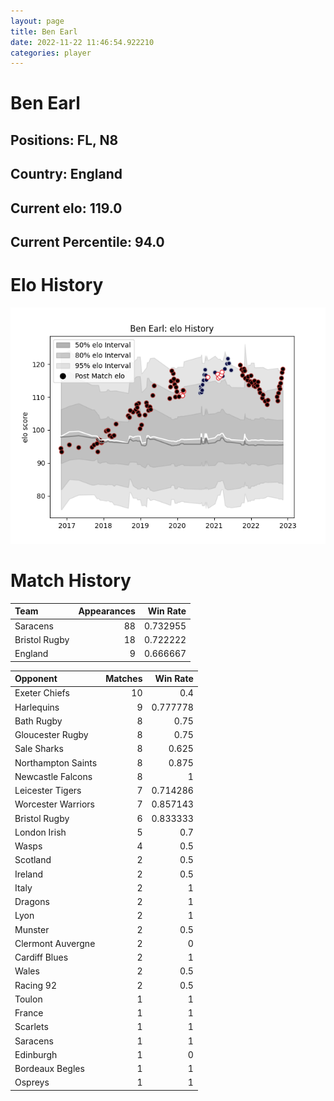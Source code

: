 ```yaml
---  
layout: page  
title: Ben Earl  
date: 2022-11-22 11:46:54.922210  
categories: player  
---
```

# Ben Earl

## Positions: FL, N8

## Country: England

## Current elo: 119.0

## Current Percentile: 94.0

# Elo History


![elo history](history_BenEarl.png)
# Match History


| Team          |   Appearances |   Win Rate |
|:--------------|--------------:|-----------:|
| Saracens      |            88 |   0.732955 |
| Bristol Rugby |            18 |   0.722222 |
| England       |             9 |   0.666667 |

| Opponent           |   Matches |   Win Rate |
|:-------------------|----------:|-----------:|
| Exeter Chiefs      |        10 |   0.4      |
| Harlequins         |         9 |   0.777778 |
| Bath Rugby         |         8 |   0.75     |
| Gloucester Rugby   |         8 |   0.75     |
| Sale Sharks        |         8 |   0.625    |
| Northampton Saints |         8 |   0.875    |
| Newcastle Falcons  |         8 |   1        |
| Leicester Tigers   |         7 |   0.714286 |
| Worcester Warriors |         7 |   0.857143 |
| Bristol Rugby      |         6 |   0.833333 |
| London Irish       |         5 |   0.7      |
| Wasps              |         4 |   0.5      |
| Scotland           |         2 |   0.5      |
| Ireland            |         2 |   0.5      |
| Italy              |         2 |   1        |
| Dragons            |         2 |   1        |
| Lyon               |         2 |   1        |
| Munster            |         2 |   0.5      |
| Clermont Auvergne  |         2 |   0        |
| Cardiff Blues      |         2 |   1        |
| Wales              |         2 |   0.5      |
| Racing 92          |         2 |   0.5      |
| Toulon             |         1 |   1        |
| France             |         1 |   1        |
| Scarlets           |         1 |   1        |
| Saracens           |         1 |   1        |
| Edinburgh          |         1 |   0        |
| Bordeaux Begles    |         1 |   1        |
| Ospreys            |         1 |   1        |